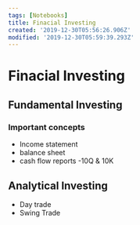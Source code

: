 ```yaml
---
tags: [Notebooks]
title: Finacial Investing
created: '2019-12-30T05:56:26.906Z'
modified: '2019-12-30T05:59:39.293Z'
---
```


# Finacial Investing

## Fundamental Investing

### Important concepts

- Income statement
- balance sheet
- cash flow reports
  -10Q & 10K

## Analytical Investing

- Day trade
- Swing Trade
